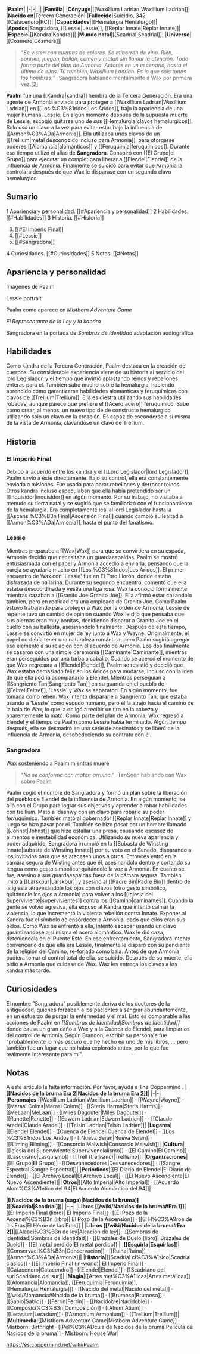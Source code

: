 

|**Paalm**|
|-|-|
||
|**Familia**|
|**Cónyuge**|[[Waxillium Ladrian\|Waxillium Ladrian]]|
|**Nacido en**|Tercera Generación|
|**Fallecido**|Suicidio, 342 [[Catacendro\|PC]]|
|**Capacidades**|[[Hemalurgia\|Hemalurgo]]|
|**Apodos**|Sangradora, [[Lessie\|Lessie]], [[Replar Innate\|Replar Innate]]|
|**Especie**|[[Kandra\|Kandra]]|
|**Mundo natal**|[[Scadrial\|Scadrial]]|
|**Universo**|[[Cosmere\|Cosmere]]|

>“*Se visten con cuentas de colores. Se atiborran de vino. Ríen, sonríen, juegan, bailan, comen y matan sin llamar la atención. Todo forma parte del plan de Armonía. Actores en un escenario, hasta el último de ellos. Tú también, Waxillium Ladrian. Es lo que sois todos los hombres.*”
\-Sangradora hablando mentalmente a Wax por primera vez.[2]


**Paalm** fue una [[Kandra\|kandra]] hembra de la Tercera Generación. Era una agente de Armonía enviada para proteger a [[Waxillium Ladrian\|Waxillium Ladrian]] en [[Los %C3%81ridos\|Los Áridos]], bajo la apariencia de una mujer humana, Lessie.
En algún momento después de la supuesta muerte de Lessie, escogió quitarse uno de sus [[Hemalurgia\|clavos hemalurgicos]]. Solo usó un clavo a la vez para evitar estar bajo la influencia de [[Armon%C3%ADa\|Armonía]]. Ella utilizaba unos clavos de un [[Trellium\|metal desconocido incluso para Armonia]], para otorgarse poderes [[Alomancia\|alománticos]] y [[Feruquimia\|feruquímicos]]. Durante ese tiempo utilizó el alias de **Sangradora**. Conspiró con [[El Grupo\|el Grupo]] para ejecutar un complot para liberar a [[Elendel\|Elendel]] de la influencia de Armonía.
Finalmente se suicidó para evitar que Armonía la controlara después de que Wax le disparase con un segundo clavo hemalúrgico.

## Sumario

1 Apariencia y personalidad. [[#Apariencia y personalidad]] 
2 Habilidades. [[#Habilidades]] 
3 Historia. [[#Historia]] 

3. [[#El Imperio Final]] 
3. [[#Lessie]] 
3. [[#Sangradora]] 


4 Curiosidades. [[#Curiosidades]] 
5 Notas. [[#Notas]] 


## Apariencia y personalidad

Imágenes de Paalm



 Lessie portrait





 Paalm como aparece en *Mistborn Adventure Game*





*El Representante de la Ley y la kandra*





 Sangradora en la portada de *Sombras de Identidad* adaptación audiográfica



## Habilidades
Como kandra de la Tercera Generación, Paalm destaca en la creación de cuerpos. Su considerable experiencia viene de su historia al servicio del lord Legislador, y el tiempo que invirtió aplastando reinos y rebeliones enteras para él. También sabe mucho sobre la hemalurgia, habiendo aprendido cómo garantizarse habilidades alománticas y feruquímicas con clavos de [[Trellium\|Trellium]]. Ella es diestra utilizando sus habilidades robadas, aunque parece que prefiere el [[Acero\|acero]] feruquímico. Sabe cómo crear, al menos, un nuevo tipo de de constructo hemalurgico utilizando solo un clavo en la creación. Es capaz de esconderse a si misma de la vista de Armonía, clavandose un clavo de Trellium.

## Historia
### El Imperio Final
Debido al acuerdo entre los kandra y el [[Lord Legislador\|lord Legislador]], Paalm sirvió a éste directamente. Bajo su control, ella era constantemente enviada a misiones. Fue usada para parar rebeliones y derrocar reinos. Otros kandra incluso especulaban que ella había pretendido ser un [[Inquisidor\|inquisidor]] en algún momento. Por su trabajo, no visitaba a menudo su tierra natal y se sugirió que se familiarizó con el funcionamiento de la hemalurgia. Era completamente leal al lord Legislador hasta la [[Ascensi%C3%B3n Final\|Ascensión Final]] cuando cambió su lealtad a [[Armon%C3%ADa\|Armonía]], hasta el punto del fanatismo.

### Lessie
Mientras preparaba a [[Wax\|Wax]] para que se convirtiera en su espada, Armonia decidió que necesitaba un guardaespaldas. Paalm se mostró entusiasmada con el papel y Armonia accedió a enviarla, pensando que la pareja se ayudaría mucho en [[Los %C3%81ridos\|Los Áridos]].
El primer encuentro de Wax con 'Lessie' fue en El Toro Llorón, donde estaba disfrazada de bailarina. Durante su segundo encuentro, comentó que ella estaba descoordinada y vestía una liga rosa. Wax la conoció formalmente mientras cazaban a [[Granito Joe\|Granito Joe]]. Ella afirmó estar cazandolo tambien, pero en realidad era una empleada de Granito Joe. Como Paalm estuvo trabajando para proteger a Wax por la orden de Armonía, Lessie de repente tuvo un cambio de opinión cuando Wax le dijo que pensaba que sus piernas eran muy bonitas, decidiendo disparar a Granito Joe en el cuello con su ballesta, asesinandolo finalmente. Después de este tiempo, Lessie se convirtió en mujer de ley junto a Wax y Wayne. Originalmente, el papel no debía tener una naturaleza romántica, pero Paalm sugirió agregar ese elemento a su relación con el acuerdo de Armonia. Los dos finalmente se casaron con una simple ceremonia [[Caminante\|Caminante]], mientras eran perseguidos por una turba a caballo.
Cuando se acercó el momento de que Wax regresara a [[Elendel\|Elendel]], Paalm se resistió y decidió que Wax estaba demasiado feliz en los Áridos para mudarse, incluso con la idea de que ella podría acompañarlo a Elendel. Mientras perseguían a [[Sangriento Tan\|Sangriento Tan]] en su guarida en el pueblo de [[Feltrel\|Feltrel]], 'Lessie' y Wax se separaron. En algún momento, fue tomada como rehén. Wax intentó dispararle a Sangriento Tan, que estaba usando a 'Lessie' como escudo humano, pero él la atrajo hacia el camino de la bala de Wax, lo que la obligó a recibir un tiro en la cabeza y aparentemente la mató. Como parte del plan de Armonia, Wax regresó a Elendel y el tiempo de Paalm como Lessie había terminado. Algún tiempo después, ella se desmadró en una serie de asesinatos y se liberó de la influencia de Armonia, desobedeciendo su contrato con él.

### Sangradora
  Wax sosteniendo a Paalm mientras muere
>“*No se conforma con matar; arruina.*”
\-TenSoon hablando con Wax sobre Paalm.


Paalm cogió el nombre de Sangradora y formó un plan sobre la liberación del pueblo de Elendel de la influencia de Armonía. En algún momento, se alió con el Grupo para lograr sus objetivos y aprender a robar habilidades con trellium. Mató a Idashwy con un clavo para robarle su poder ferruquímico. También mató al gobernador [[Replar Innate\|Replar Innate]] y luego se hizo pasar por él. También se hizo pasar por un hombre llamado [[Johnst\|Johnst]] que hizo estallar una presa, causando escasez de alimentos e inestabilidad económica.
Utilizando su nueva apariencia y poder adquirido, Sangradora irrumpió en la [[Subasta de Winsting Innate\|subasta de Winsting Innate]] por su voto en el Senado, disparando a los invitados para que se atacasen unos a otros. Entonces entró en la cámara segura de Wisting antes que él, asesinandolo dentro y cortando su lengua como gesto simbólico; quitándole la voz a Armonía. En cuanto se fue, asesinó a sus guardaespaldas fuera de la cámara segura.
También imitó a [[Larskpur\|Larskpur]] y asesinó al [[Padre Bin\|Padre Bin]] dentro de la iglesia atravesándole los ojos con clavos (otro gesto simbólico, quitándole los ojos a Armonia) para volver a los [[Iglesia del Superviviente\|supervivientes]] contra los [[Camino\|caminantes]]. Cuando la gente se volvió agresiva, ella expuso al Kandra que intentó calmar la violencia, lo que incrementó la violenta rebelión contra Innate. Exponer al Kandra fue el símbolo de ensordecer a Armonía, dado que ellos eran sus oídos.
Como Wax se enfrentó a ella, intentó escapar usando un clavo garantizandose a sí misma el acero alomántico. Wax le dió caza, deteniendola en el Puente Este. En ese enfrentamiento, Sangradora intentó convencerlo de que ella era Lessie, finalmente le disparó con su pendiente de la religión del Camino, re-forjado como bala. Antes de que Armonía pudiera tomar el control total de ella, se suicidó. Después de su muerte, ella pidió a Armonía que cuidase de Wax.
Wax les entrega los clavos a los kandra más tarde.

## Curiosidades
El nombre “Sangradora” posiblemente deriva de los doctores de la antigüedad, quienes forzaban a los pacientes a sangrar abundantemente, en un esfuerzo de purgar la enfermedad y el mal. Esto es comparable a las acciones de Paalm en *[[Sombras de Identidad\|Sombras de Identidad]]* donde causa un gran daño a Wax y a la Cuenca de Elendel, para limpiarlos del control de Armonía.
Según Brandon, escribir su personaje fue "probablemente lo más oscuro que he hecho en uno de mis libros, ... pero también fue un lugar que no había explorado antes, por lo que fue realmente interesante para mí".
## Notas

A este artículo le falta información. Por favor, ayuda a The Coppermind .
|**[[Nacidos de la bruma Era 2\|Nacidos de la bruma Era 2]]**|
|-|-|
|**Personajes**|[[Waxillium Ladrian\|Waxillium Ladrian]] · [[Wayne\|Wayne]] · [[Marasi Colms\|Marasi Colms]] · [[Steris Harms\|Steris Harms]] · [[MeLaan\|MeLaan]] · [[Miles Dagouter\|Miles Dagouter]] · [[Ranette\|Ranette]] · [[Edwarn Ladrian\|Edwarn Ladrian]] ·  · [[Claude Aradel\|Claude Aradel]] · [[Telsin Ladrian\|Telsin Ladrian]]|
|**Lugares**|[[Elendel\|Elendel]] · [[Cuenca de Elendel\|Cuenca de Elendel]] · [[Los %C3%81ridos\|Los Áridos]] · [[Nueva Seran\|Nueva Seran]] · [[Bilming\|Bilming]] · [[Consorcio Malwish\|Consorcio Malwish]]|
|**Cultura**|[[Iglesia del Superviviente\|Supervivencialismo]] · [[El Camino\|El Camino]] · [[Lasquismo\|Lasquismo]] · [[Trell (trellismo)\|Trellismo]]|
|**Organizaciones**|[[El Grupo\|El Grupo]] · [[Desvanecedores\|Desvanecedores]] · [[Sangre Espectral\|Sangre Espectral]]|
|**Periódicos**|[[El Diario de Elendel\|El Diario de Elendel]] · [[El Archivo Local\|El Archivo Local]] · [[El Nuevo Ascendiente\|El Nuevo Ascendiente]]|
|**Otros**|[[Alto Imperial\|Alto Imperial]] · [[Acuerdo Alom%C3%A1ntico del 94\|El Acuerdo Alomántico del 94]]|

|**[[Nacidos de la bruma (saga)\|Nacidos de la bruma]] ([[Scadrial\|Scadrial]])**|
|-|-|
|**Libros [[/wiki/Nacidos de la bruma#Era 1]]**|[[El Imperio Final (libro)\| El Imperio Final]] · [[El Pozo de la Ascensi%C3%B3n (libro)\| El Pozo de la Ascensión]] · [[El H%C3%A9roe de las Eras\|El Héroe de las Eras]] |
|**Libros [[/wiki/Nacidos de la bruma#Era 2]]**|[[Aleaci%C3%B3n de ley\|Aleación de ley]] · [[Sombras de identidad\|Sombras de identidad]] · [[Brazales de Duelo (libro)\| Brazales de Duelo]] · [[El metal perdido\|El metal perdido]]  |
|**[[Esquirla\|Esquirlas]]**|[[Conservaci%C3%B3n\|Conservación]] · [[Ruina\|Ruina]] · [[Armon%C3%ADa\|Armonía]]|
|**Historia**|[[Scadrial cl%C3%A1sico\|Scadrial clásico]] · [[El Imperio Final (in-world)\| El Imperio Final]] · [[Catacendro\|Catacendro]] · [[Elendel\|Elendel]] · [[Scadriano del sur\|Scadriano del sur]]|
|**Magia**|[[Artes met%C3%A1licas\|Artes metálicas]] ([[Alomancia\|Alomancia]], [[Feruquimia\|Feruquimia]], [[Hemalurgia\|Hemalurgia]]) · [[Nacido del metal\|Nacido del metal]] · [[/wiki/Alomancia#Nacido de la bruma]] · [[Brumoso\|Brumoso]] · [[Sabio\|Sabio]] · [[Ferrin\|Ferrin]] · [[Nacidoble\|Nacidoble]] · [[Composici%C3%B3n\|Composición]] · [[Atium\|Atium]] · [[Lerasium\|Lerasium]] · [[Armonium\|Armonium]] · [[Trellium\|Trellium]]|
|**Multimedia**|[[Mistborn Adventure Game\|Mistborn Adventure Game‎‎]] · Mistborn: Birthright · [[Pel%C3%ADcula de Nacidos de la bruma\|Película de Nacidos de la bruma]] · Mistborn: House War|



https://es.coppermind.net/wiki/Paalm